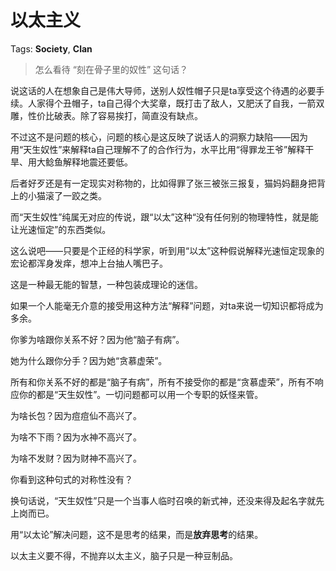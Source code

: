 # 以太主义

Tags: **Society**, **Clan**

> 怎么看待 “刻在骨子里的奴性” 这句话？



说这话的人在想象自己是伟大导师，送别人奴性帽子只是ta享受这个待遇的必要手续。人家得个丑帽子，ta自己得个大奖章，既打击了敌人，又肥沃了自我，一箭双雕，性价比破表。除了容易挨打，简直没有缺点。

不过这不是问题的核心，问题的核心是这反映了说话人的洞察力缺陷——因为用“天生奴性”来解释ta自己理解不了的合作行为，水平比用“得罪龙王爷”解释干旱、用大鲶鱼解释地震还要低。

后者好歹还是有一定现实对称物的，比如得罪了张三被张三报复，猫妈妈翻身把背上的小猫滚了一跤之类。

而“天生奴性”纯属无对应的传说，跟“以太”这种“没有任何别的物理特性，就是能让光速恒定”的东西类似。

这么说吧——只要是个正经的科学家，听到用“以太”这种假说解释光速恒定现象的宏论都浑身发痒，想冲上台抽人嘴巴子。

这是一种最无能的智慧，一种包装成理论的迷信。

如果一个人能毫无介意的接受用这种方法“解释”问题，对ta来说一切知识都将成为多余。

你爹为啥跟你关系不好？因为他“脑子有病”。

她为什么跟你分手？因为她“贪慕虚荣”。

所有和你关系不好的都是“脑子有病”，所有不接受你的都是“贪慕虚荣”，所有不响应你的都是“天生奴性”。一切问题都可以用一个专职的妖怪来管。

为啥长包？因为痘痘仙不高兴了。

为啥不下雨？因为水神不高兴了。

为啥不发财？因为财神不高兴了。

你看到这种句式的对称性没有？

换句话说，“天生奴性”只是一个当事人临时召唤的新式神，还没来得及起名字就先上岗而已。

用“以太论”解决问题，这不是思考的结果，而是**放弃思考**的结果。

以太主义要不得，不抛弃以太主义，脑子只是一种豆制品。



